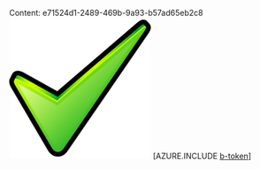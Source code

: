 Content: e71524d1-2489-469b-9a93-b57ad65eb2c8![image](ae58463c-4814-40f5-b666-6cd741546560.png)
[AZURE.INCLUDE [b-token](5330c8f7-891c-4cd9-8e1d-44c0c9dba36d.md)]
